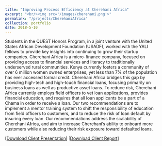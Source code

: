 ```yaml
---
title: "Improving Process Efficiency at Cherehani Africa"
excerpt: "<br/><img src='/images/cherehani.png'>"
permalink: "/projects/CherehaniAfrica"
collection: portfolio
date: 2018-5-10
---
```


Students in the QUEST Honors Program, in a joint venture with the United States African Development Foundation (USADF), worked with the YALI fellows to provide key insights into continuing to grow their startup companies.
Cherehani Africa is a micro-finance company, focused on providing access to financial services and literacy to traditionally underserved rural communities. Kenya currently fosters a community of over 6 million women owned enterprises, yet less than 7% of the population has ever accessed formal credit. Cherehani Africa bridges this gap by providing high-tech and high-touch financial loans, focusing primarily on business loans as well as productive asset loans. To reduce risk, Cherehani Africa currently employs field officers to vet loan applications, provides financial education, and requires that all loan applicants be a part of a Chama in order to receive a loan.
Our two recommendations are to implement a mentor training system to shift the responsibility of education from field officers to customers, and to reduce the risk of loan default by insuring every loan. Our recommendations address the scalability of Cherehani Africa, and aim to increase Cherehani’s ability to onboard more customers while also reducing their risk exposure toward defaulted loans.

[[Download Client Presentation](http://neeharperi.com/files/CherehaniClientPresentation.pdf)] [[Download Client Report](http://neeharperi.com/files/CherehaniClientReport.pdf)]

